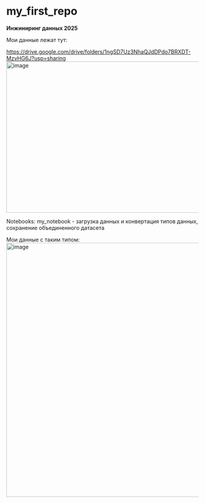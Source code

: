 # my_first_repo
**Инжиниринг данных 2025**

Мои данные лежат тут:

https://drive.google.com/drive/folders/1ngSD7Uz3NhaQJdDPdo7BRXDT-MzvHG6J?usp=sharing
<img width="1280" height="397" alt="image" src="https://github.com/user-attachments/assets/5d73f9e6-8a2a-4faf-96d8-d0f732551640" />

Notebooks: my_notebook - загрузка данных и конвертация типов данных, сохранение объединенного датасета

Мои данные с таким типом:
<img width="1280" height="667" alt="image" src="https://github.com/user-attachments/assets/e39b68e2-da41-42b9-93fb-4070801ca3b5" />


